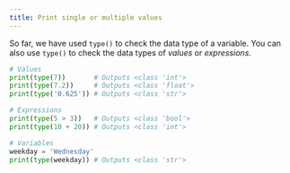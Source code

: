 ```yaml
---
title: Print single or multiple values
---
```


So far, we have used `type()` to check the data type of a variable. You can also use `type()` to check the data types of _values_ or _expressions_.

```python
# Values
print(type(7))       # Outputs <class 'int'>
print(type(7.2))     # Outputs <class 'float'>
print(type('0.625')) # Outputs <class 'str'>

# Expressions
print(type(5 > 3))   # Outputs <class 'bool'>
print(type(10 + 20)) # Outputs <class 'int'>

# Variables
weekday = 'Wednesday'
print(type(weekday)) # Outputs <class 'str'>
```
